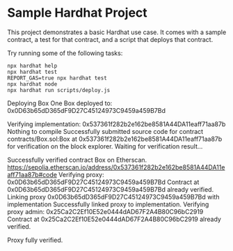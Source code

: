 # Sample Hardhat Project

This project demonstrates a basic Hardhat use case. It comes with a sample contract, a test for that contract, and a script that deploys that contract.

Try running some of the following tasks:

```shell
npx hardhat help
npx hardhat test
REPORT_GAS=true npx hardhat test
npx hardhat node
npx hardhat run scripts/deploy.js
```


Deploying Box One
Box deployed to: 0x0D63b65dD365dF9D27C45124973C9459a459B7Bd

Verifying implementation: 0x537361f282b2e162be8581A44DA11eaff71aa87b
Nothing to compile
Successfully submitted source code for contract
contracts/Box.sol:Box at 0x537361f282b2e162be8581A44DA11eaff71aa87b
for verification on the block explorer. Waiting for verification result...

Successfully verified contract Box on Etherscan.
https://sepolia.etherscan.io/address/0x537361f282b2e162be8581A44DA11eaff71aa87b#code
Verifying proxy: 0x0D63b65dD365dF9D27C45124973C9459a459B7Bd
Contract at 0x0D63b65dD365dF9D27C45124973C9459a459B7Bd already verified.
Linking proxy 0x0D63b65dD365dF9D27C45124973C9459a459B7Bd with implementation
Successfully linked proxy to implementation.
Verifying proxy admin: 0x25Ca2C2Ef10E52e0444dAD67F2A4B80C96bC2919
Contract at 0x25Ca2C2Ef10E52e0444dAD67F2A4B80C96bC2919 already verified.

Proxy fully verified.

